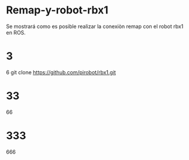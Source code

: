 # Remap-y-robot-rbx1
Se mostrará como es posible realizar la conexiòn remap con el robot rbx1 en ROS.
# 3
6
git clone https://github.com/pirobot/rbx1.git
# 33
66
# 333
666
#

#

#
